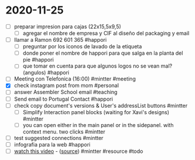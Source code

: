 # 2020-11-25

- [ ] preparar impresion para cajas (22x15,5x9,5)
  - [ ] agregar el nombre de empresa y CIF al diseño del packaging y email
- [ ] llamar a Ramon 692 601 365 #happori
  - [ ] preguntar por los iconos de lavado de la etiqueta
  - [ ] donde poner el nombre de happori para que salga en la planta del pie #happori
  - [ ] que tomar en cuenta para que algunos logos no se vean mal? (angulos) #happori
- [ ] Meeting con Telefonica (16:00) #mintter #meeting
- [x] check instagram post from mom #personal
- [ ] answer Assembler School email #teaching
- [ ] Send email to Portugal Contact #happori
- [ ] check copy document's versions & User's addressList buttons #mintter
  - [ ] Simplify Interaction panel blocks (waiting for Xavi's designs) #mintter
  - [ ] you can open either in the main panel or in the sidepanel. with context menu. two clicks #mintter
- [ ] test suggested connections #mintter
- [ ] infografia para la web #happori
- [ ] [watch this video](https://www.youtube.com/watch?v=qX5i08ngM7M&feature=youtu.be&t=1835) - ([source](https://www.notion.so/mintter/Dialogue-Support-System-64ab0067380b46d09f9e75f3f285d492)) #mintter #resource #todo
